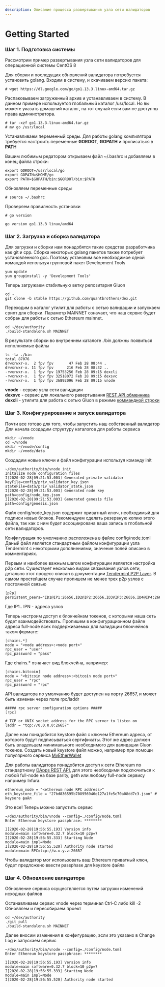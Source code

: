 ```yaml
---
description: Описание процесса развертывания узла сети валидаторов
---
```


# Getting Started

### Шаг 1. Подготовка системы

Рассмотрим пример развертывания узла сети валидаторов для операционной системы CentOS 8

Для сборки и последущих обновлений валидатора потребуется установить golang. Входим в систему, и скачиваем версию пакета:

```text
# wget https://dl.google.com/go/go1.13.3.linux-amd64.tar.gz
```

Распаковываем загруженный архив и устанавливаем в систему. В данном примере используется глобальный каталог /usr/local. Но вы можете указать домашний каталог, на тот случай если вам не доступны права администратора.

```text
# tar -xzf go1.13.3.linux-amd64.tar.gz
# mv go /usr/local
```

Устанавливаем переменный среды. Для работы golang компилятора требуется настроить переменные **GOROOT**, **GOPATH** и прописаться в **PATH**

Вашим любимым редатором открываем файл ~/.bashrc и добавляем в конец файла строки:

```text
export GOROOT=/usr/local/go
export GOPATH=$HOME/go
export PATH=$GOPATH/bin:$GOROOT/bin:$PATH
```

Обновляем переменные среды

```text
# source ~/.bashrc
```

Проверяем правилность установки

```text
# go version

go version go1.13.3 linux/amd64
```

### Шаг 2. Загрузка и сборка валидатора

Для загрузки и сборки нам понадобятся такие средства разработчика как git и cpp. Сборка некоторых golang пакетов также потребует установленного gcc. Поэтому установим все необходимое одной командой используя групповой пакет Development Tools

```text
yum update
yum groupinstall -y 'Development Tools'
```

Теперь загружаем стабильную ветку репозитария Gluon 

```text
cd ~
git clone -b stable https://github.com/quantbrothers/dex.git
```

Переходим в каталог утилит для работы с сетью валидации и запускаем срипт для сборки. Параметр MAINNET означает, что наш сервис будет собран для работы с сетью Ethereum mainnet.

```text
cd ~/dex/authority
./build-standalone.sh MAINNET
```

В результате сборки во внутреннем каталоге ./bin должны появиться исполняемые файлы

```text
ls -la ./bin
total 87076
drwxrwxr-x.  2 fpv fpv       47 Feb 28 08:44 .
drwxrwxr-x. 11 fpv fpv      216 Feb 28 08:32 ..
-rwxrwxr-x.  1 fpv fpv 19753256 Feb 28 09:15 dexcli
-rwxrwxr-x.  1 fpv fpv 32518072 Feb 28 09:15 dexsvc
-rwxrwxr-x.  1 fpv fpv 36892096 Feb 28 09:15 vnode
```

**vnode** - сервис узла сети валидации  
**dexsvc** - сервис для локального равертывания [REST API обменника](../developer/api.md)  
**dexcli** - утилита для работа с сетью Gluon в режиме [коммандной строки](command-line.md)

### Шаг 3. Конфигурирование и запуск валидатора

Почти все готово для того, чтобы запустить наш собственный валидатор  
Для начала создадим структуру каталогов для работы сервиса

```text
mkdir ~/vnode
cd ~/vnode
mkdir ~/vnode/config
mkdir ~/vnode/data
```

Создадим новые ключи и файл конфигурации используя команду init

```text
~/dex/authority/bin/vnode init
Initalize node configuration files
I[2020-02-28|09:21:53.003] Generated private validator                  keyFile=config/priv_validator_key.json stateFile=data/priv_validator_state.json
I[2020-02-28|09:21:53.003] Generated node key                           path=config/node_key.json
I[2020-02-28|09:21:53.003] Generated genesis file                       path=config/genesis.json
```

Файл config/node\_key.json содержит приватный ключ, необходимый для подписи новых блоков. Рекомендуем сделать резервную копию этого файла, так как с ним будет ассоциирована ваша запись в глобальной сети валидаторов.

Конфигурация по умолчанию расположена в файле config/node.toml  
Даный файл является стандартным файлом конфигурации узла Tendermint с некоторыми дополнениями, значение полей описано в комментариях. 

Первым и наиболее важным шагом конфигурации является настройка p2p сети. Существует несколько видом связывания узлов сети, детально этот процесс описан в документации [Tendermint P2P Layer](https://kb.certus.one/peers.html). В самом простейщем случае пропишем не менее трех p2p узлов с постоянной связью

```text
[p2p]
persistent_peers="ID1@IP1:26656,ID2@IP2:26656,ID3@IP3:26656,ID4@IP4:26656"
```

Где IP1.. IPN - адреса узлов

Теперь настроим доступ к блокчейнам токенов, с которыми наша сеть будет взаимодействовать. Пропишем в конфигурационном файле адреса full-node всех поддерживаемых для валидации блокчейнов таком формате:

```text
[chains.*]
node = "<node address>:<node port>"
rpc_user = "user"
rpc_password = "pass"
```

Где chains.\* означает вид блокчейна, например:

```text
[chains.bitcoin]
node = "<bitcoin node address>:<bitcoin node port>"
rpc_user = "rpc"
rpc_password = "rpc"
```

API валидатора по умолчанию будет доступен на порту 26657, и может быть изменен через поле rpc/laddr

```text
##### rpc server configuration options #####
[rpc]

# TCP or UNIX socket address for the RPC server to listen on
laddr = "tcp://0.0.0.0:26657"
```

Далее нам понадобится keystore файл с ключем Ethereum адреса, от которого будут подписываться сертификаты. Этот же адрес должен быть владельцем минимального необходимого для валидации Gluon токенов. Создать новый keystore файл можно, например при помощи популярного сервиса [MyEtherWallet](https://www.myetherwallet.com)

Для работы валидатора понадобится доступ к сети Ethereum по стандартному [DApps REST API](https://github.com/ethereum/wiki/wiki/JSON-RPC), для этого необходими подключиться к любой full-node на базе parity, geth или любому full-node сервису например Infura.

```text
ethereum_node = "<ethereum node RPC address>"
eth_keystore_file = "27bd836595b708956046e127a1fe5c70a08dd7c3.json" # keysore файл 
```

Это все! Теперь можно запустить сервис

```text
~/dex/authority/bin/vnode --config=./config/node.toml
Enter Ethereum keystore passphrase: ********

I[2020-02-28|19:56:55.193] Version info                                 module=main software=0.32.7 block=10 p2p=7
I[2020-02-28|19:56:55.333] Starting Node                                module=main impl=Node
I[2020-02-28|19:56:55.520] Authority node started                       module=main RPC=tcp://w.x.y.z:26657
```

Чтобы валидатор мог использовать ваш Ethereum приватный ключ, будет предложено ввести passphase для keystore файла

### Шаг 4. Обновление валидатора

Обновление сервиса осуществляется путем загрузки изменений исходных файлов

Останавливаем сервис vnode через терминал Ctrl-C либо kill -2  
Обновляем и пересобираем проект

```text
cd ~/dex/authority
./git pull
./build-standalone.sh MAINNET
```

Далее вносим изменения в конфигурацию, эсли это указано в Change Log и запускаем сервис

```text
~/dex/authority/bin/vnode --config=./config/node.toml
Enter Ethereum keystore passphrase: ********

I[2020-02-28|19:56:55.193] Version info                                 module=main software=0.32.7 block=10 p2p=7
I[2020-02-28|19:56:55.333] Starting Node                                module=main impl=Node
I[2020-02-28|19:56:55.520] Authority node started  
```


